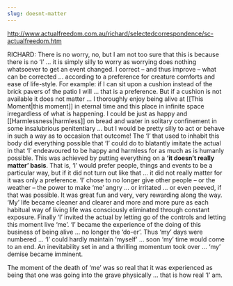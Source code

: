 ```yaml
---
slug: doesnt-matter
---
```


http://www.actualfreedom.com.au/richard/selectedcorrespondence/sc-actualfreedom.htm

RICHARD: There is no worry, no, but I am not too sure that this is because there is no ‘I’ ... it is simply silly to worry as worrying does nothing whatsoever to get an event changed. I correct – and thus improve – what can be corrected ... according to a preference for creature comforts and ease of life-style. For example: if I can sit upon a cushion instead of the brick pavers of the patio I will ... that is a preference. But if a cushion is not available it does not matter ... I thoroughly enjoy being alive at [[This Moment|this moment]] in eternal time and this place in infinite space irregardless of what is happening. I could be just as happy and [[Harmlessness|harmless]] on bread and water in solitary confinement in some insalubrious penitentiary ... but I would be pretty silly to act or behave in such a way as to occasion that outcome! The ‘I’ that used to inhabit this body did everything possible that ‘I’ could do to blatantly imitate the actual in that ‘I’ endeavoured to be happy and harmless for as much as is humanly possible. This was achieved by putting everything on a **‘it doesn’t really matter’ basis**. That is, ‘I’ would prefer people, things and events to be a particular way, but if it did not turn out like that ... it did not really matter for it was only a preference. ‘I’ chose to no longer give other people – or the weather – the power to make ‘me’ angry ... or irritated ... or even peeved, if that was possible. It was great fun and very, very rewarding along the way. ‘My’ life became cleaner and clearer and more and more pure as each habitual way of living life was consciously eliminated through constant exposure. Finally ‘I’ invited the actual by letting go of the controls and letting this moment live ‘me’. ‘I’ became the experience of the doing of this business of being alive ... no longer the ‘do-er’. Thus ‘my’ days were numbered ... ‘I’ could hardly maintain ‘myself’ ... soon ‘my’ time would come to an end. An inevitability set in and a thrilling momentum took over ... ‘my’ demise became imminent.

The moment of the death of ‘me’ was so real that it was experienced as being that one was going into the grave physically ... that is how real ‘I’ am.